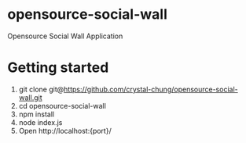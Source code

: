 # opensource-social-wall
Opensource Social Wall Application

Getting started
===============
1. git clone git@https://github.com/crystal-chung/opensource-social-wall.git
2. cd opensource-social-wall
3. npm install
4. node index.js
5. Open http://localhost:{port}/
